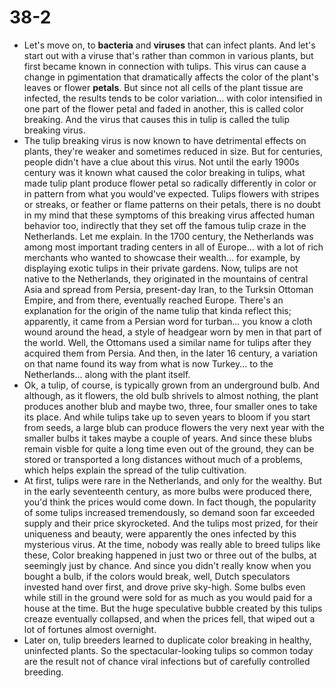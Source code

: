 # 38-2

+ Let's move on, to **bacteria** and **viruses** that can infect plants. And let's start out with a viruse that's rather than common in various plants, but first became known in connection with tulips. This virus can cause a change in pgimentation that dramatically affects the color of the plant's leaves or flower **petals**. But since not all cells of the plant tissue are infected, the results tends to be color variation... with color intensified in one part of the flower petal and faded in another, this is called color breaking. And the virus that causes this in tulip is called the tulip breaking virus.
+ The tulip breaking virus is now known to have detrimental effects on plants, they're weaker and sometimes reduced in size. But for centuries, people didn't have a clue about this virus. Not until the early 1900s century was it known what caused the color breaking in tulips, what made tulip plant produce flower petal so radically differently in color or in pattern from what you would've expected. Tulips flowers with stripes or streaks, or feather or flame patterns on their petals, there is no doubt in my mind that these symptoms of this breaking virus affected human behavior too, indirectly that they set off the famous tulip craze in the Netherlands. Let me explain. In the 1700 century, the Netherlands was among most important trading centers in all of Europe... with a lot of rich merchants who wanted to showcase their wealth... for example, by displaying exotic tulips in their private gardens. Now, tulips are not native to the Netherlands, they originated in the mountains of central Asia and spread from Persia, present-day Iran, to the Turksin Ottoman Empire, and from there, eventually reached Europe. There's an explanation for the origin of the name tulip that kinda reflect this; apparently, it came from a Persian word for turban... you know a cloth wound around the head, a style of headgear worn by men in that part of the world. Well, the Ottomans used a similar name for tulips after they acquired them from Persia. And then, in the later 16 century, a variation on that name found its way from what is now Turkey... to the Netherlands... along with the plant itself.
+ Ok, a tulip, of course, is typically grown from an underground bulb. And although, as it flowers, the old bulb shrivels to almost nothing, the plant produces another blub and maybe two, three, four smaller ones to take its place. And while tulips take up to seven years to bloom if you start from seeds, a large blub can produce flowers the very next year with the smaller bulbs it takes maybe a couple of years. And since these blubs remain visble for quite a long time even out of the ground, they can be stored or transported a long distances without much of a problems, which helps explain the spread of the tulip cultivation.
+ At first, tulips were rare in the Netherlands, and only for the wealthy. But in the early seventeenth century, as more bulbs were produced there, you'd think the prices would come down. In fact though, the popularity of some tulips increased tremendously, so demand soon far exceeded supply and their price skyrocketed. And the tulips most prized, for their uniqueness and beauty, were apparently the ones infected by this mysterious virus. At the time, nobody was really able to breed tulips like these, Color breaking happened in just two or three out of the bulbs, at seemingly just by chance. And since you didn't really know when you bought a bulb, if the colors would break, well, Dutch speculators invested hand over first, and drove prive sky-high. Some bulbs even while still in the ground were sold for as much as you would paid for a house at the time. But the huge speculative bubble created by this tulips creaze eventually collapsed, and when the prices fell, that wiped out a lot of fortunes almost overnight.
+ Later on, tulip breeders learned to duplicate color breaking in healthy, uninfected plants. So the spectacular-looking tulips so common today are the result not of chance viral infections but of carefully controlled breeding.